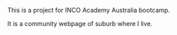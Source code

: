 This is a project for INCO Academy Australia bootcamp.

It is a community webpage of suburb where I live.



